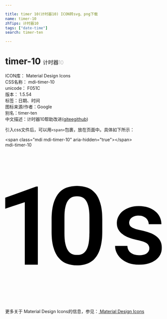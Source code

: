 ```yaml
---

title: timer 10(计时器10) ICON转svg、png下载
name: timer-10
zhTips: 计时器10
tags: ["date-time"]
search: timer-ten

---
```


# timer-10  <small style="font-size: 60%;font-weight: 100">计时器10</small>


<div class="detail-page">
<p>
<span>
ICON库：
<span class="badge-secondary badge">Material Design Icons</span> 
</span>
<br/>
<span>
CSS名称：
<span class="badge-secondary badge">mdi-timer-10</span> 
</span>
<br/>
<span>
unicode：
<span class="badge-secondary badge">F051C</span> 
<copy-btn content='F051C' btn-title=""></copy-btn>
<copy-btn :content='String.fromCodePoint(parseInt("F051C", 16))' btn-title="复制U"></copy-btn>
</span>
<br/>
<span>
版本：
<span class="badge-secondary badge">1.5.54</span> 
</span><br/><span>标签：<span class="badge-light badge"><router-link to="/tags/date-time.html">日期、时间</router-link></span></span>
<br/>
<span>图标来源/作者：<span class="badge-light badge">Google</span></span> 
<br/>
<span>别名：<span class="badge-light badge">timer-ten</span></span><br/><span class="zh-detail">中文描述：<span class="badge-primary badge">计时器10</span><span class="help-link"><span>帮助改进</span>(<a href="https://gitee.com/liuwave/icon-helper/edit/master/json/material/timer-10.json" target="_blank" rel="noopener noreferrer">gitee</a><a href="https://github.com/liuwave/icon-helper/edit/master/json/material/timer-10.json" target="_blank" rel="noopener noreferrer">github</a></span>)</span><br/>
</p>
</div>
<div class="alert alert-dark">
  <i class="mdi mdi-timer-10 mdi-48px"></i>
  <i class="mdi mdi-timer-10 mdi-36px"></i>
  <i class="mdi mdi-timer-10 mdi-24px"></i>
  <i class="mdi mdi-timer-10 mdi-18px"></i>
</div>
<div>
  <p>引入css文件后，可以用<code>&lt;span&gt;</code>包裹，放在页面中。具体如下所示：    
  </p>
  <div class="alert alert-primary" style="font-size: 14px">
    &lt;span class="mdi mdi-timer-10" aria-hidden="true"&gt;&lt;/span&gt;
    <copy-btn content='<span class="mdi mdi-timer-10" aria-hidden="true"></span>'></copy-btn>
  </div>
  <div class="alert alert-secondary">
    <i class="mdi mdi-timer-10"
    style="font-size: 24px"
    aria-hidden="true"></i> mdi-timer-10
    <copy-btn content="mdi-timer-10" btn-title="复制图标名称"></copy-btn>
  </div>
</div>
<div id="svg" class="svg-wrap">
<svg xmlns="http://www.w3.org/2000/svg" viewBox="0 0 24 24"><path d="M12.9,13.22C12.9,13.82 12.86,14.33 12.78,14.75C12.7,15.17 12.58,15.5 12.42,15.77C12.26,16.03 12.06,16.22 11.83,16.34C11.6,16.46 11.32,16.5 11,16.5C10.71,16.5 10.43,16.46 10.19,16.34C9.95,16.22 9.75,16.03 9.59,15.77C9.43,15.5 9.3,15.17 9.21,14.75C9.12,14.33 9.08,13.82 9.08,13.22V10.72C9.08,10.12 9.12,9.61 9.21,9.2C9.3,8.79 9.42,8.46 9.59,8.2C9.75,7.95 9.95,7.77 10.19,7.65C10.43,7.54 10.7,7.5 11,7.5C11.31,7.5 11.58,7.54 11.81,7.65C12.05,7.76 12.25,7.94 12.41,8.2C12.57,8.45 12.7,8.78 12.78,9.19C12.86,9.6 12.91,10.11 12.91,10.71V13.22M13.82,7.05C13.5,6.65 13.07,6.35 12.59,6.17C12.12,6 11.58,5.9 11,5.9C10.42,5.9 9.89,6 9.41,6.17C8.93,6.35 8.5,6.64 8.18,7.05C7.84,7.46 7.58,8 7.39,8.64C7.21,9.29 7.11,10.09 7.11,11.03V12.95C7.11,13.89 7.2,14.69 7.39,15.34C7.58,16 7.84,16.53 8.19,16.94C8.53,17.35 8.94,17.65 9.42,17.83C9.9,18 10.43,18.11 11,18.11C11.6,18.11 12.13,18 12.6,17.83C13.08,17.65 13.5,17.35 13.82,16.94C14.16,16.53 14.42,16 14.6,15.34C14.78,14.69 14.88,13.89 14.88,12.95V11.03C14.88,10.09 14.79,9.29 14.6,8.64C14.42,8 14.16,7.45 13.82,7.05M23.78,14.37C23.64,14.09 23.43,13.84 23.15,13.63C22.87,13.42 22.54,13.24 22.14,13.1C21.74,12.96 21.29,12.83 20.79,12.72C20.44,12.65 20.15,12.57 19.92,12.5C19.69,12.41 19.5,12.33 19.37,12.24C19.23,12.15 19.14,12.05 19.09,11.94C19.04,11.83 19,11.7 19,11.55C19,11.41 19.04,11.27 19.1,11.14C19.16,11 19.25,10.89 19.37,10.8C19.5,10.7 19.64,10.62 19.82,10.56C20,10.5 20.22,10.47 20.46,10.47C20.71,10.47 20.93,10.5 21.12,10.58C21.31,10.65 21.47,10.75 21.6,10.87C21.73,11 21.82,11.13 21.89,11.29C21.95,11.45 22,11.61 22,11.78H23.94C23.94,11.39 23.86,11.03 23.7,10.69C23.54,10.35 23.31,10.06 23,9.81C22.71,9.56 22.35,9.37 21.92,9.22C21.5,9.07 21,9 20.46,9C19.95,9 19.5,9.07 19.07,9.21C18.66,9.35 18.3,9.54 18,9.78C17.72,10 17.5,10.3 17.34,10.62C17.18,10.94 17.11,11.27 17.11,11.63C17.11,12 17.19,12.32 17.34,12.59C17.5,12.87 17.7,13.11 18,13.32C18.25,13.53 18.58,13.7 18.96,13.85C19.34,14 19.77,14.11 20.23,14.21C20.62,14.29 20.94,14.38 21.18,14.47C21.42,14.56 21.61,14.66 21.75,14.76C21.88,14.86 21.97,15 22,15.1C22.07,15.22 22.09,15.35 22.09,15.5C22.09,15.81 21.96,16.06 21.69,16.26C21.42,16.46 21.03,16.55 20.5,16.55C20.3,16.55 20.09,16.53 19.88,16.47C19.67,16.42 19.5,16.34 19.32,16.23C19.15,16.12 19,15.97 18.91,15.79C18.8,15.61 18.74,15.38 18.73,15.12H16.84C16.84,15.5 16.92,15.83 17.08,16.17C17.24,16.5 17.47,16.82 17.78,17.1C18.09,17.37 18.47,17.59 18.93,17.76C19.39,17.93 19.91,18 20.5,18C21.04,18 21.5,17.95 21.95,17.82C22.38,17.69 22.75,17.5 23.06,17.28C23.37,17.05 23.6,16.77 23.77,16.45C23.94,16.13 24,15.78 24,15.39C24,15 23.93,14.65 23.78,14.37M0,7.72V9.4L3,8.4V18H5V6H4.75L0,7.72Z" /></svg>
</div>
<detail full-name='mdi-timer-10'></detail>
    
<div><p>更多关于 Material Design Icons的信息，参见：<a target="_blank" href="https://iconhelper.cn/material.html"> Material Design Icons</a>
</p></div>
